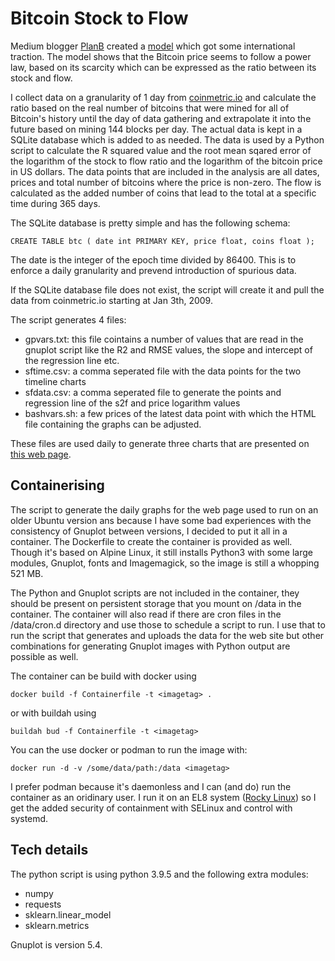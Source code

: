 # Bitcoin Stock to Flow

Medium blogger [PlanB](https://medium.com/@100trillionUSD) created a 
[model](https://medium.com/@100trillionUSD/modeling-bitcoins-value-with-scarcity-91fa0fc03e25)
which got some international traction. The model shows that the Bitcoin price
seems to follow a power law, based on its scarcity which can be expressed as
the ratio between its stock and flow.

I collect data on a granularity of 1 day from
[coinmetric.io](https://coinmetrics.io/community-network-data/) and calculate the ratio
based on the real number of bitcoins that were mined for all of Bitcoin's
history until the day of data gathering and extrapolate it into the future based
on mining 144 blocks per day. The actual data is kept in a SQLite database which is 
added to as needed. The data is used by a Python script to calculate the R squared
value and the root mean sqared error of the logarithm of the stock to flow ratio
and the logarithm of the bitcoin price in US dollars. The data points that are 
included in the analysis are all dates, prices and total number of bitcoins
where the price is non-zero. The flow is calculated as the added number of coins
that lead to the total at a specific time during 365 days.

The SQLite database is pretty simple and has the following schema:
```
CREATE TABLE btc ( date int PRIMARY KEY, price float, coins float );
```
The date is the integer of the epoch time divided by 86400. This is to enforce 
a daily granularity and prevend introduction of spurious data.

If the SQLite database file does not exist, the script will create it and pull
the data from coinmetric.io starting at Jan 3th, 2009.

The script generates 4 files:

* gpvars.txt: this file cointains a number of values that are read in the gnuplot
script like the R2 and RMSE values, the slope and intercept of the regression line etc.
* sftime.csv: a comma seperated file with the data points for the two timeline charts
* sfdata.csv: a comma seperated file to generate the points and regression line 
of the s2f and price logarithm values
* bashvars.sh: a few prices of the latest data point with which the HTML file 
containing the graphs can be adjusted.

These files are used daily to generate three charts that are presented on 
[this web page](https://s2f.hamal.nl/s2fcharts.html).

## Containerising

The script to generate the daily graphs for the web page used to run on an older
Ubuntu version ans because I have some bad experiences with the consistency of
Gnuplot between versions, I decided to put it all in a container. The Dockerfile
to create the container is provided as well. Though it's based on Alpine Linux,
it still installs Python3 with some large modules, Gnuplot, fonts and
Imagemagick, so the image is still a whopping 521 MB.

The Python and Gnuplot scripts are not included in the container, they should be
present on persistent storage that you mount on /data in the container. The
container will also read if there are cron files in the /data/cron.d directory
and use those to schedule a script to run. I use that to run the script that
generates and uploads the data for the web site but other combinations for
generating Gnuplot images with Python output are possible as well.

The container can be build with docker using
```
docker build -f Containerfile -t <imagetag> .
```
or with buildah using
```
buildah bud -f Containerfile -t <imagetag>
```

You can the use docker or podman to run the image with:
```
docker run -d -v /some/data/path:/data <imagetag>
```

I prefer podman because it's daemonless and I can (and do) run the container as
an oridinary user. I run it on an EL8 system ([Rocky Linux](https://rockylinux.org/))
so I get the added security of containment with SELinux and control with
systemd.

## Tech details

The python script is using python 3.9.5 and the following extra modules:
* numpy
* requests
* sklearn.linear_model
* sklearn.metrics

Gnuplot is version 5.4.




